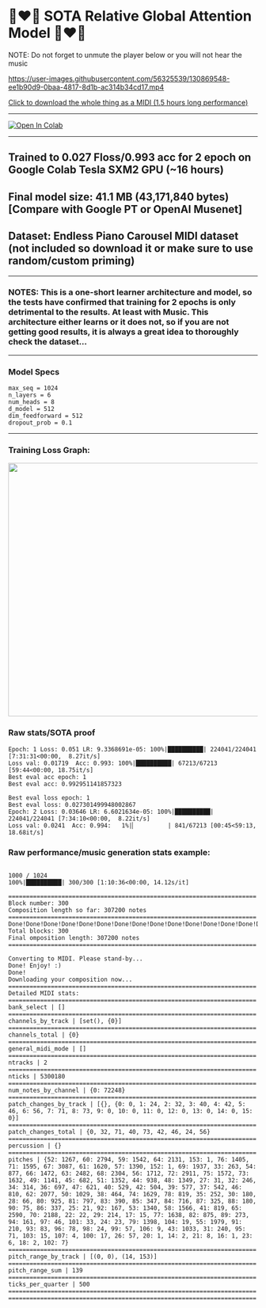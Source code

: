 # 🥰❤️🎁 SOTA Relative Global Attention Model 🎁❤️🥰

NOTE: Do not forget to unmute the player below or you will not hear the music

https://user-images.githubusercontent.com/56325539/130869548-ee1b90d9-0baa-4817-8d1b-ac314b34cd17.mp4

[Click to download the whole thing as a MIDI (1.5 hours long performance)](https://github.com/asigalov61/Optimus-VIRTUOSO/raw/main/Samples/Relative-Global-Attention/Optimus-VIRTUOSO-RGA-Edition-Main-Sample.mid)

***

[![Open In Colab][colab-badge2]][colab-notebook2]

[colab-notebook2]: <https://colab.research.google.com/github/asigalov61/Optimus-VIRTUOSO/blob/main/Optimus_VIRTUOSO_Relative_Global_Attention_Edition.ipynb>
[colab-badge2]: <https://colab.research.google.com/assets/colab-badge.svg>

***

## Trained to 0.027 Floss/0.993 acc for 2 epoch on Google Colab Tesla SXM2 GPU (~16 hours)

## Final model size: 41.1 MB (43,171,840 bytes) [Compare with Google PT or OpenAI Musenet]

## Dataset: Endless Piano Carousel MIDI dataset (not included so download it or make sure to use random/custom priming)

***

### NOTES: This is a one-short learner architecture and model, so the tests have confirmed that training for 2 epochs is only detrimental to the results. At least with Music. This architecture either learns or it does not, so if you are not getting good results, it is always a great idea to thoroughly check the dataset...

***

### Model Specs

```
max_seq = 1024
n_layers = 6
num_heads = 8
d_model = 512
dim_feedforward = 512
dropout_prob = 0.1

```

***

### Training Loss Graph:

<img width="512" src="https://github.com/asigalov61/Optimus-VIRTUOSO/raw/main/Dataset-Model/Relative-Global-Attention/training-loss.png">

### Raw stats/SOTA proof

```
Epoch: 1 Loss: 0.051 LR: 9.3368691e-05: 100%|██████████| 224041/224041 [7:31:31<00:00,  8.27it/s]
Loss val: 0.01719  Acc: 0.993: 100%|██████████| 67213/67213 [59:44<00:00, 18.75it/s]
Best eval acc epoch: 1
Best eval acc: 0.992951141857323

Best eval loss epoch: 1
Best eval loss: 0.027301499948002867
Epoch: 2 Loss: 0.03646 LR: 6.6021634e-05: 100%|██████████| 224041/224041 [7:34:10<00:00,  8.22it/s]
Loss val: 0.0241  Acc: 0.994:   1%|▏         | 841/67213 [00:45<59:13, 18.68it/s]

```

### Raw performance/music generation stats example:

```

1000 / 1024
100%|██████████| 300/300 [1:10:36<00:00, 14.12s/it]

======================================================================
Block number: 300
Composition length so far: 307200 notes
======================================================================
Done!Done!Done!Done!Done!Done!Done!Done!Done!Done!Done!Done!Done!Done!Done!Done!Done!Done!Done!Done!Done!Done!Done!Done!Done!Done!Done!Done!Done!Done!Done!Done!Done!Done!Done!Done!Done!Done!Done!Done!Done!Done!Done!Done!Done!Done!Done!Done!Done!Done!Done!Done!Done!Done!Done!Done!Done!Done!Done!Done!Done!Done!Done!Done!Done!Done!Done!Done!Done!Done!
Total blocks: 300
Final omposition length: 307200 notes
======================================================================

Converting to MIDI. Please stand-by...
Done! Enjoy! :)
Done!
Downloading your composition now...
======================================================================
Detailed MIDI stats:
======================================================================
bank_select | []
======================================================================
channels_by_track | [set(), {0}]
======================================================================
channels_total | {0}
======================================================================
general_midi_mode | []
======================================================================
ntracks | 2
======================================================================
nticks | 5300180
======================================================================
num_notes_by_channel | {0: 72248}
======================================================================
patch_changes_by_track | [{}, {0: 0, 1: 24, 2: 32, 3: 40, 4: 42, 5: 46, 6: 56, 7: 71, 8: 73, 9: 0, 10: 0, 11: 0, 12: 0, 13: 0, 14: 0, 15: 0}]
======================================================================
patch_changes_total | {0, 32, 71, 40, 73, 42, 46, 24, 56}
======================================================================
percussion | {}
======================================================================
pitches | {52: 1267, 60: 2794, 59: 1542, 64: 2131, 153: 1, 76: 1405, 71: 1595, 67: 3087, 61: 1620, 57: 1390, 152: 1, 69: 1937, 33: 263, 54: 877, 66: 1472, 63: 2482, 68: 2304, 56: 1712, 72: 2911, 75: 1572, 73: 1632, 49: 1141, 45: 682, 51: 1352, 44: 938, 48: 1349, 27: 31, 32: 246, 34: 314, 36: 697, 47: 621, 40: 529, 42: 504, 39: 577, 37: 542, 46: 810, 62: 2077, 50: 1029, 38: 464, 74: 1629, 78: 819, 35: 252, 30: 180, 28: 66, 80: 925, 81: 797, 83: 390, 85: 347, 84: 716, 87: 325, 88: 180, 90: 75, 86: 337, 25: 21, 92: 167, 53: 1340, 58: 1566, 41: 819, 65: 2590, 70: 2188, 22: 22, 29: 214, 17: 15, 77: 1638, 82: 875, 89: 273, 94: 161, 97: 46, 101: 33, 24: 23, 79: 1398, 104: 19, 55: 1979, 91: 210, 93: 83, 96: 78, 98: 24, 99: 57, 106: 9, 43: 1033, 31: 240, 95: 71, 103: 15, 107: 4, 100: 17, 26: 57, 20: 1, 14: 2, 21: 8, 16: 1, 23: 6, 18: 2, 102: 7}
======================================================================
pitch_range_by_track | [(0, 0), (14, 153)]
======================================================================
pitch_range_sum | 139
======================================================================
ticks_per_quarter | 500
======================================================================
======================================================================

```
